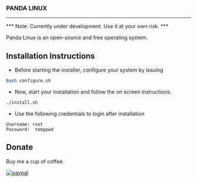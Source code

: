 ### PANDA LINUX
---

*** Note: Currently under development. Use it at your own risk. ***

Panda Linux is an open-source and free operating system.

## Installation Instructions

- Before starting the installer, configure your system by issuing

```sh
bash configure.sh
```

- Now, start your installation and follow the on screen instructions.

```sh
./install.sh
```

- Use the following credentials to login after installation

```
Username: root
Password:  temppwd
```
## Donate

Buy me a cup of coffee.

[![paypal](https://www.paypalobjects.com/en_US/i/btn/btn_donateCC_LG.gif)](https://www.paypal.com/cgi-bin/webscr?cmd=_s-xclick&hosted_button_id=ZJDFMDKR9X6P8)